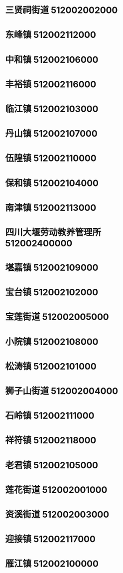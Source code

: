 # 三贤祠街道 512002002000
# 东峰镇 512002112000
# 中和镇 512002106000
# 丰裕镇 512002116000
# 临江镇 512002103000
# 丹山镇 512002107000
# 伍隍镇 512002110000
# 保和镇 512002104000
# 南津镇 512002113000
# 四川大堰劳动教养管理所 512002400000
# 堪嘉镇 512002109000
# 宝台镇 512002102000
# 宝莲街道 512002005000
# 小院镇 512002108000
# 松涛镇 512002101000
# 狮子山街道 512002004000
# 石岭镇 512002111000
# 祥符镇 512002118000
# 老君镇 512002105000
# 莲花街道 512002001000
# 资溪街道 512002003000
# 迎接镇 512002117000
# 雁江镇 512002100000
